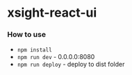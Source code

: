 xsight-react-ui
===============

### How to use

- `npm install`
- `npm run dev` - 0.0.0.0:8080
- `npm run deploy` - deploy to dist folder

